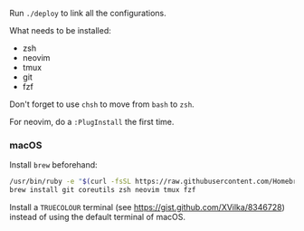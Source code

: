 Run `./deploy` to link all the configurations.

What needs to be installed:
- zsh
- neovim
- tmux
- git
- fzf

Don't forget to use `chsh` to move from `bash` to `zsh`.

For neovim, do a `:PlugInstall` the first time.

### macOS

Install `brew` beforehand: 

```bash
/usr/bin/ruby -e "$(curl -fsSL https://raw.githubusercontent.com/Homebrew/install/master/install)"
brew install git coreutils zsh neovim tmux fzf
```

Install a `TRUECOLOUR` terminal (see https://gist.github.com/XVilka/8346728) instead of using the default terminal of macOS.